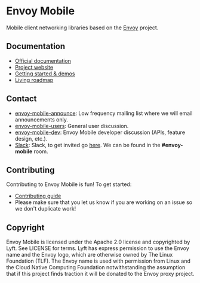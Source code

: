 # Envoy Mobile

Mobile client networking libraries based on the [Envoy](https://www.envoyproxy.io/) project.

## Documentation

- [Official documentation](https://envoy-mobile.github.io/docs/envoy-mobile/latest/index.html)
- [Project website](https://envoy-mobile.github.io)
- [Getting started & demos](https://envoy-mobile.github.io/docs/envoy-mobile/latest/start/start.html)
- [Living roadmap](https://github.com/lyft/envoy-mobile/issues/4)

## Contact

* [envoy-mobile-announce](https://groups.google.com/forum/#!forum/envoy-mobile-announce): Low
  frequency mailing list where we will email announcements only.
* [envoy-mobile-users](https://groups.google.com/forum/#!forum/envoy-mobile-users): General user
  discussion.
* [envoy-mobile-dev](https://groups.google.com/forum/#!forum/envoy-mobile-dev): Envoy Mobile
  developer discussion (APIs, feature design, etc.).
* [Slack](https://envoyproxy.slack.com/): Slack, to get invited go
  [here](https://envoyslack.cncf.io). We can be found in the **#envoy-mobile** room.

## Contributing

Contributing to Envoy Mobile is fun! To get started:

* [Contributing guide](CONTRIBUTING.md)
* Please make sure that you let us know if you are working on an issue so we don't duplicate work!

## Copyright

Envoy Mobile is licensed under the Apache 2.0 license and copyrighted by Lyft. See LICENSE for terms.
Lyft has express permission to use the Envoy name and the Envoy logo, which are otherwise owned by
The Linux Foundation (TLF). The Envoy name is used with permission from Linux and the Cloud Native
Computing Foundation notwithstanding the assumption that if this project finds traction it will be
donated to the Envoy proxy project.
